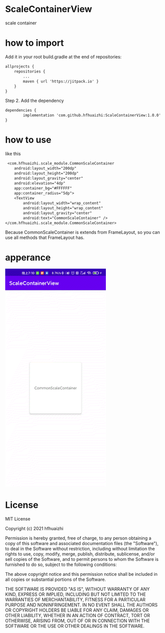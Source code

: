 # ScaleContainerView
scale container
# how to import
Add it in your root build.gradle at the end of repositories:

	allprojects {
		repositories {
			...
			maven { url 'https://jitpack.io' }
		}
	}
Step 2. Add the dependency

	dependencies {
	        implementation 'com.github.hfhuaizhi:ScaleContainerView:1.0.0'
	}
  
 # how to use
 like this
 
     <com.hfhuaizhi.scale_module.CommonScaleContainer
        android:layout_width="200dp"
        android:layout_height="200dp"
        android:layout_gravity="center"
        android:elevation="4dp"
        app:container_bg="#FFFFFF"
        app:container_radius="5dp">
        <TextView
            android:layout_width="wrap_content"
            android:layout_height="wrap_content"
            android:layout_gravity="center"
            android:text="CommonScaleContainer" />
    </com.hfhuaizhi.scale_module.CommonScaleContainer>
   
  Because CommonScaleContainer is extends from FrameLayout, so you can use all methods that FrameLayout has.
  
# apperance
![image](https://github.com/hfhuaizhi/ScaleContainerView/blob/master/images/Video_20210403_071111_996.gif)
  
# License
MIT License

Copyright (c) 2021 hfhuaizhi

Permission is hereby granted, free of charge, to any person obtaining a copy
of this software and associated documentation files (the "Software"), to deal
in the Software without restriction, including without limitation the rights
to use, copy, modify, merge, publish, distribute, sublicense, and/or sell
copies of the Software, and to permit persons to whom the Software is
furnished to do so, subject to the following conditions:

The above copyright notice and this permission notice shall be included in all
copies or substantial portions of the Software.

THE SOFTWARE IS PROVIDED "AS IS", WITHOUT WARRANTY OF ANY KIND, EXPRESS OR
IMPLIED, INCLUDING BUT NOT LIMITED TO THE WARRANTIES OF MERCHANTABILITY,
FITNESS FOR A PARTICULAR PURPOSE AND NONINFRINGEMENT. IN NO EVENT SHALL THE
AUTHORS OR COPYRIGHT HOLDERS BE LIABLE FOR ANY CLAIM, DAMAGES OR OTHER
LIABILITY, WHETHER IN AN ACTION OF CONTRACT, TORT OR OTHERWISE, ARISING FROM,
OUT OF OR IN CONNECTION WITH THE SOFTWARE OR THE USE OR OTHER DEALINGS IN THE
SOFTWARE.
  
